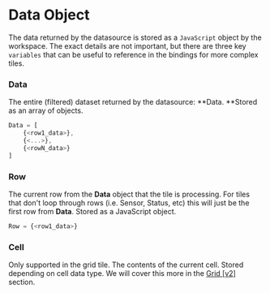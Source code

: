# Data Object

The data returned by the datasource is stored as a `JavaScript` object by the workspace. The exact details are not important, but there are three key `variables` that can be useful to reference in the bindings for more complex tiles.

### Data

The entire (filtered) dataset returned by the datasource: **Data. **Stored as an array of objects.

```javascript
Data = [
    {<row1_data>},
    {<...>},
    {<rowN_data>}
]
```

### Row

The current row from the **Data** object that the tile is processing. For tiles that don't loop through rows (i.e. Sensor, Status, etc) this will just be the first row from **Data**. Stored as a JavaScript object.

```javascript
Row = {<row1_data>}
```

### Cell

Only supported in the grid tile. The contents of the current cell. Stored depending on cell data type. We will cover this more in the [Grid \[v2\]](../tiles/grid-v2/) section.
